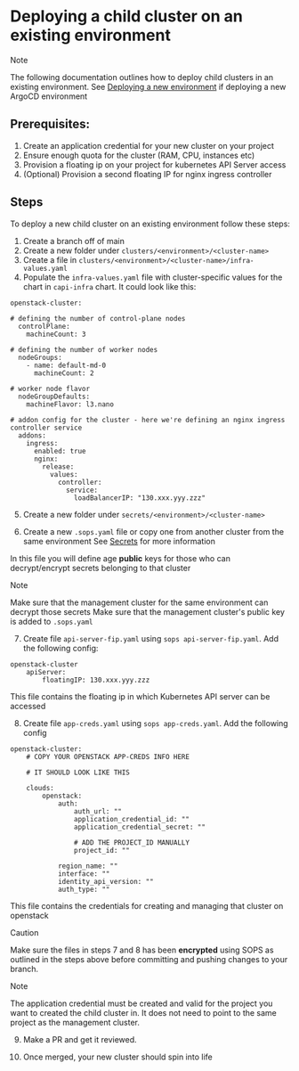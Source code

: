 # Deploying a child cluster on an existing environment

> [!NOTE]
> The following documentation outlines how to deploy child clusters in an existing environment.
> See [Deploying a new environment](clusters.md) if deploying a new ArgoCD environment

## Prerequisites: 
1. Create an application credential for your new cluster on your project
2. Ensure enough quota for the cluster (RAM, CPU, instances etc)
3. Provision a floating ip on your project for kubernetes API Server access
4. (Optional) Provision a second floating IP for nginx ingress controller

## Steps
To deploy a new child cluster on an existing environment follow these steps:


1. Create a branch off of main
2. Create a new folder under `clusters/<environment>/<cluster-name>`
3. Create a file in `clusters/<environment>/<cluster-name>/infra-values.yaml` 
4. Populate the `infra-values.yaml` file with cluster-specific values for the chart in `capi-infra` chart. 
It could look like this:
```
openstack-cluster:

# defining the number of control-plane nodes
  controlPlane:
    machineCount: 3

# defining the number of worker nodes
  nodeGroups:
    - name: default-md-0
      machineCount: 2

# worker node flavor
  nodeGroupDefaults:
    machineFlavor: l3.nano

# addon config for the cluster - here we're defining an nginx ingress controller service
  addons:
    ingress:
      enabled: true
      nginx:
        release:
          values:
            controller:
              service:
                loadBalancerIP: "130.xxx.yyy.zzz"

```

5. Create a new folder under `secrets/<environment>/<cluster-name>`

6. Create a new `.sops.yaml` file or copy one from another cluster from the same environment 
See [Secrets](secrets.md) for more information

In this file you will define age **public** keys for those who can decrypt/encrypt secrets belonging to that cluster

> [!NOTE]
> Make sure that the management cluster for the same environment can decrypt those secrets
> Make sure that the management cluster's public key is added to `.sops.yaml`


7. Create file `api-server-fip.yaml` using `sops api-server-fip.yaml`. Add the following config:

```
openstack-cluster
    apiServer:
        floatingIP: 130.xxx.yyy.zzz
```

This file contains the floating ip in which Kubernetes API server can be accessed

8. Create file `app-creds.yaml` using `sops app-creds.yaml`. Add the following config

```
openstack-cluster:
    # COPY YOUR OPENSTACK APP-CREDS INFO HERE

    # IT SHOULD LOOK LIKE THIS

    clouds:
        openstack:
            auth:
                auth_url: ""
                application_credential_id: ""
                application_credential_secret: ""

                # ADD THE PROJECT_ID MANUALLY
                project_id: ""
                
            region_name: ""
            interface: ""
            identity_api_version: ""
            auth_type: ""

```

This file contains the credentials for creating and managing that cluster on openstack

> [!CAUTION]
> Make sure the files in steps 7 and 8 has been **encrypted** using SOPS as outlined in the steps above before committing and pushing changes to your branch.


> [!NOTE]
> The application credential must be created and valid for the project you want to created the child cluster in. It does not need to point to the same project as the management cluster.

9. Make a PR and get it reviewed.

10.  Once merged, your new cluster should spin into life
